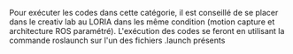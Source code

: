 Pour exécuter les codes dans cette catégorie, il est conseillé de se placer dans le creativ lab au LORIA dans les même condition (motion capture et architecture ROS paramétré).
L'exécution des codes se feront en utilisant la commande roslaunch sur l'un des fichiers .launch présents
